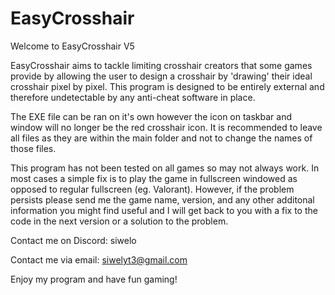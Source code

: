 # EasyCrosshair
Welcome to EasyCrosshair V5

EasyCrosshair aims to tackle limiting crosshair creators that some games provide by allowing the user to design
a crosshair by 'drawing' their ideal crosshair pixel by pixel.
This program is designed to be entirely external and therefore undetectable by any anti-cheat software in place.

The EXE file can be ran on it's own however the icon on taskbar and window will no longer be the red crosshair icon.
It is recommended to leave all files as they are within the main folder and not to change the names of those files.

This program has not been tested on all games so may not always work. In most cases a simple fix is to play the game
in fullscreen windowed as opposed to regular fullscreen (eg. Valorant). However, if the problem persists please send
me the game name, version, and any other additonal information you might find useful and I will get back to you with
a fix to the code in the next version or a solution to the problem.

Contact me on Discord: siwelo

Contact me via email:  siwelyt3@gmail.com

Enjoy my program and have fun gaming!
